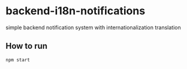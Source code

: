 # backend-i18n-notifications

simple backend notification system with internationalization translation

## How to run
```bash
npm start
```

